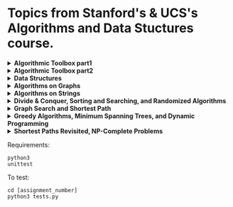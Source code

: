 # Topics from Stanford's & UCS's Algorithms and Data Stuctures course.

<details>
<summary><b>Algorithmic Toolbox part1</b></summary>

- **Assignment 1**: Max Pairwise Product
- **Assignment 2**: Fibonacci Number
- **Assignment 3**: Last Digit of a Fibonacci Number
- **Assignment 4**: Greatest Common Divisor
- **Assignment 5**: Fibonacci Number Again
- **Assignment 6**: Money Change
- **Assignment 7**: Car Fueling
- **Assignment 8**: Collecting Signatures (Covering Segments by Points)
    
</details>


<details>
<summary><b>Algorithmic Toolbox part2</b></summary>

- **Assignment 9**: Maximum Salary (Largest Number)
- **Assignment 10**: Binary Search
- **Assignment 11**: Majority Element
- **Assignment 12**: Improving QuickSort
- **Assignment 13**: Money Change Again
- **Assignment 14**: Primitive Calculator
- **Assignment 15**: Longest Common Subsequence of Two Sequence
- **Assignment 16**: Partitioning Souvenirs
- **Assignment 17**: Max Value of Arithmetic Expression

</details>


<details>
<summary><b>Data Structures</b></summary>

- **Assignment 1**: Check brackets in the code
- **Assignment 2**: Stack with maximum
- **Assignment 3**: Build Heap
- **Assignment 4**: Parallel Processing
- **Assignment 5**: Phone Book
- **Assignment 6**: Chaining Simulation
- **Assignment 7**: Tree Orders
- **Assignment 8**: Is it a Binary Search Tree?
- **Assignment 9**: Is it a Binary Search Tree? Hard version


</details>


<details>
<summary><b>Algorithms on Graphs</b></summary>

- **Assignment 1**: Reachability
- **Assignment 2**: Acyclicity
- **Assignment 3**: Topological Sort
- **Assignment 4**: BFS (min number of flight segments)
- **Assignment 5**: Dijkstra (min cost of a flight)
- **Assignment 6**: Negative Cycle (detecting anomolies in currency exchange rates)
- **Assignment 7**: Connecting Points

</details>


<details>
<summary><b>Algorithms on Strings</b></summary>

- **Assignment 1**: Construct a Trie from a Collection of Patterns
- **Assignment 2**: Implement TrieMatching
- **Assignment 3**: Borrows-Wheeler Transform
- **Assignment 4**: Reconstruct String from its Burrows-Wheeler Transform
- **Assignment 5**: Suffix Tree
- **Assignment 6**: Find all Occurrences of Pattern in String
- **Assignment 7**: Construct Suffix Array of a Long String

</details>

<details>
<summary><b>Divide & Conquer, Sorting and Searching, and Randomized Algorithms</b></summary>

- **Assignment 1**: Integer Multiplication
- **Assignment 2**: Inversions
- **Assignment 3**: Quicksort
- **Assignment 4**: Minimum Cut

</details>


<details>
<summary><b>Graph Search and Shortest Path</b></summary>

- **Assignment 1**: Strongly Connected Components
- **Assignment 2**: Dijkstra's Shortest Path
- **Assignment 3**: Median Maintenance
- **Assignment 4**: Two Sum

</details>


<details>
<summary><b>Greedy Algorithms, Minimum Spanning Trees, and Dynamic Programming</b></summary>

- **Assignment 1**: Scheduling and Prim's MST Algorithm
- **Assignment 2**: K-Clustering
- **Assignment 3**: Huffman Codes and Max Weight Independent Sets
- **Assignment 4**: Knapsack

</details>

<details>
<summary><b>Shortest Paths Revisited, NP-Complete Problems</b></summary>

- **Assignment 1**: All-pairs shortest paths
- **Assignment 2**: Traveling salesperson problem
- **Assignment 3**: Traveling salesperson problem Heuristic
- **Assignment 4**: 2 Sat problem


</details>


Requirements:

```
python3
unittest
```


To test:
```
cd [assignment_number]
python3 tests.py
```
